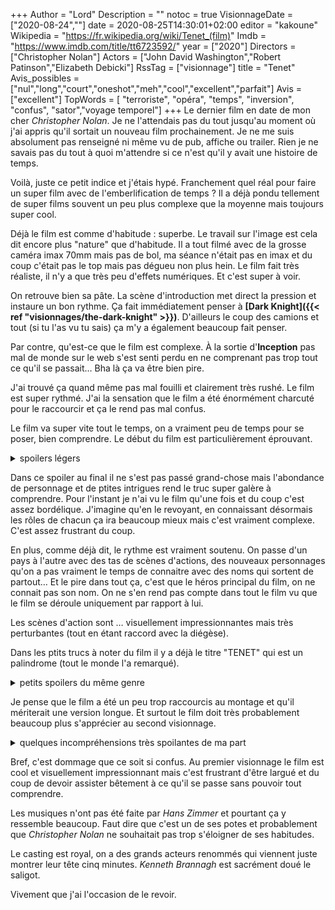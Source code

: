 +++
Author = "Lord"
Description = ""
notoc = true
VisionnageDate = ["2020-08-24",""]
date = 2020-08-25T14:30:01+02:00
editor = "kakoune"
Wikipedia = "https://fr.wikipedia.org/wiki/Tenet_(film)"
Imdb = "https://www.imdb.com/title/tt6723592/"
year = ["2020"]
Directors = ["Christopher Nolan"]
Actors = ["John David Washington","Robert Patinson","Elizabeth Debicki"]
RssTag = ["visionnage"]
title = "Tenet"
Avis_possibles = ["nul","long","court","oneshot","meh","cool","excellent","parfait"]
Avis = ["excellent"] 
TopWords = [  "terroriste", "opéra", "temps", "inversion", "confus", "sator","voyage temporel"]
+++
Le dernier film en date de mon cher *Christopher Nolan*.
Je ne l'attendais pas du tout jusqu'au moment où j'ai appris qu'il sortait un nouveau film prochainement.
Je ne me suis absolument pas renseigné ni même vu de pub, affiche ou trailer.
Rien je ne savais pas du tout à quoi m'attendre si ce n'est qu'il y avait une histoire de temps.

Voilà, juste ce petit indice et j'étais hypé.
Franchement quel réal pour faire un super film avec de l'emberlification de temps ?
Il a déjà pondu tellement de super films souvent un peu plus complexe que la moyenne mais toujours super cool.

Déjà le film est comme d'habitude : superbe.
Le travail sur l'image est cela dit encore plus "nature" que d'habitude.
Il a tout filmé avec de la grosse caméra imax 70mm mais pas de bol, ma séance n'était pas en imax et du coup c'était pas le top mais pas dégueu non plus hein.
Le film fait très réaliste, il n'y a que très peu d'effets numériques.
Et c'est super à voir.

On retrouve bien sa pâte.
La scène d'introduction met direct la pression et instaure un bon rythme.
Ça fait immédiatement penser à **[Dark Knight]({{< ref "visionnages/the-dark-knight" >}})**.
D'ailleurs le coup des camions et tout (si tu l'as vu tu sais) ça m'y a également beaucoup fait penser.

Par contre, qu'est-ce que le film est complexe.
À la sortie d'**Inception** pas mal de monde sur le web s'est senti perdu en ne comprenant pas trop tout ce qu'il se passait…
Bha là ça va être bien pire.

J'ai trouvé ça quand même pas mal fouilli et clairement très rushé.
Le film est super rythmé.
J'ai la sensation que le film a été énormément charcuté pour le raccourcir et ça le rend pas mal confus.

Le film va super vite tout le temps, on a vraiment peu de temps pour se poser, bien comprendre.
Le début du film est particulièrement éprouvant.

<details><summary>spoilers légers</summary>
Au tout début on a donc une attaque terroriste dans l'Opéra avec une vraie équipe d'intervention et une fausse équipe d'intervention, sauf que bon forcément on ne sait pas qui est qui.
Donc déjà, à peine le film démarre on est déjà dans le flou.

Ensuite, le héros qui devait mourir mais qui n'est pas mort est récupéré par un personnage mystérieux qui lui dit qu'il est embauché mais on sait pas vraiment par qui/quoi.
Le héros se rend à un endroit somme tout anodin pour y rencontrer on sait pas qui, qui ne lui révèle rien sauf le fait qu'il y aurait une simili-guerre sauf que personne n'est au courant.
À cela elle lui explique l'histoire du temps qui va à rebours pour certains artefacts de cette guerre.
Elle envoie notre héros voir quelqu'un mais on sait pas trop qui.

Ensuite le héros, veut rencontrer cette nouvelle personne sauf il va lui falloir de l'aide parceque c'est un trafiquant d'arme et qu'il est pas spécialement attendu.
Il recrute donc *Robert Patinson* qui sort un peu de nul part.
On sait pas qui c'est mais ça y est pouf il est là.
Ils rentrent donc par effraction chez le trafiquant sauf qu'en fait c'est sa femme.
Elle lui raconte quelques trucs supers confus mais en gros c'est un indice pour aller voir quelqu'un d'autre.
Nos héros se barrent.

Bon bha maintenant ils vont voir ce nouveau personnage.
C'est *Michael Caine* qui pète la classe au restau et qui lui raconte quelques trucs encore assez confus mais en gros il lui indique d'aller voir la cible qui s'avère être un certain Monsieur *Sator*.
Sauf que c'est un aussi trafiquant d'arme donc il va tenter de passer via sa femme qui est plus dans l'art.

On apprend qu'elle aurait fricoté avec un certain Monsieur *Arepo* qui serait faussaire.
Le faussaire aurait créé un faux Goya qu'elle aurait fait acheté à son mari en sachant que c'était un faux.
Bref, on comprend plus grand-chose à ce moment, qu'est-ce qu'on fout là qui c'est tout ce monde qui envoie notre héros de droite et de gauche ?!

Bref, le héros arrive auprès de la femme l'amadoue en lui montrant un faux de Goya en lui expliquant qu'il est au courant toussa et qu'il veut parler à son mari.
Elle lui déballe une partie de son histoire comme quoi elle est à moitié otage de son mari qui l'emmerde à fond mais qu'elle reste juste pour pouvoir être avec son gamin.
</details>

Dans ce spoiler au final il ne s'est pas passé grand-chose mais l'abondance de personnage et de ptites intrigues rend le truc super galère à comprendre.
Pour l'instant je n'ai vu le film qu'une fois et du coup c'est assez bordélique.
J'imagine qu'en le revoyant, en connaissant désormais les rôles de chacun ça ira beaucoup mieux mais c'est vraiment complexe.
C'est assez frustrant du coup.

En plus, comme déjà dit, le rythme est vraiment soutenu.
On passe d'un pays à l'autre avec des tas de scènes d'actions, des nouveaux personnages qu'on a pas vraiment le temps de connaitre avec des noms qui sortent de partout…
Et le pire dans tout ça, c'est que le héros principal du film, on ne connait pas son nom.
On ne s'en rend pas compte dans tout le film vu que le film se déroule uniquement par rapport à lui.

Les scènes d'action sont … visuellement impressionnantes mais très perturbantes (tout en étant raccord avec la diégèse).

Dans les ptits trucs à noter du film il y a déjà le titre "TENET" qui est un palindrome (tout le monde l'a remarqué).

<details><summary>petits spoilers du même genre</summary>

Le grand méchant du film s'apelle *Sator*, si on l'inverse ça donne *Rotas* et là de mémoire je sais plus trop où mais je me souviens avoir vu passer ce mot dans film.

Toujours dans le même registre la scène de début se déroule à l'*opera* et on notera que le faussaire (que l'on ne voit pas mais qui est mentionné) se nomme *Arepo*.

SATOR<br>
AREPO<br>
TENET<br>
OPERA<br>
ROTAS<br>

Ceci forme le [carré sator](https://fr.wikipedia.org/wiki/Carré_Sator).

Un truc que tout le monde n'a pas capté dans le film visiblement (et ça sera le plus gros spoiler, dernier avertissement).
Le gamin de Sator … et bien … c'est Robert Patinson.
D'ailleurs ça vous rapelle pas le docteur River Song cette fin ?
</details>

Je pense que le film a été un peu trop raccourcis au montage et qu'il mériterait une version longue.
Et surtout le film doit très probablement beaucoup plus s'apprécier au second visionnage.

<details><summary>quelques incompréhensions très spoilantes de ma part</summary>
Dans la scène de l'aéroport, on a donc les deux héros qui découvrent la "chambre d'inversion" sans savoir ce que c'est.
Ils sont chacun de chaque côté de l'inversion mais en étant tout de même dans le "bon sens du temps".
Là, on a deux soldats qui sortent de la chambre d'inversion, un de chaque côté.
Il s'avère qu'il s'agit du protagoniste du futur qui est revenu dans le passé.

Pourquoi on a donc trois *John David Washington* ?
Ouai ça me titille le cerveau… je deviens trop vieux pour ça.

Du coup on a le héros du présent qui se bat contre lui-même inversé du futur, et robert patinson qui se bastonne contre le héros du futur dans le bon sens.

---------

À la fin il y a la grosse baston avec l'étau temporel où les deux équipes normales et inversées attaques simultannément.
C'est impressionnant à regarder avec les explosions les véhicules et tout.

Mais … heu … ils sont où les méchants ?
On en voit quasiment pas.
Ça donne vraiment l'impression de tirer un peu partout mais dans le vide.

On nous explique que les ennemis aussi sont probablement en deux équipes toussa mais c'est tellement bordèlique qu'au final on a pas l'impression qu'il y ait grand monde et que l'étau temporel ne sert à rien et on ne le voit quasiment pas.

En dehors du fait de voir partir l'équipe lorsque les autres arrivent…
Et le pire c'est qu'à ce moment là, on se retrouve dans une impasse mexicaine avec les deux héros du film et un troisième qu'on a à peine vu 2 minutes lors du briefing.
T'es qui ?
Tu veux quoi exactement ?
Pourquoi ça se désamorce tout seul comme ça ?

Encore une fois j'ai le sentiment que soit on nous en montre trop, soit pas assez à cause d'un remontage du film.
</details>

Bref, c'est dommage que ce soit si confus.
Au premier visionnage le film est cool et visuellement impressionnant mais c'est frustrant d'être largué et du coup de devoir assister bêtement à ce qu'il se passe sans pouvoir tout comprendre.

Les musiques n'ont pas été faite par *Hans Zimmer* et pourtant ça y ressemble beaucoup.
Faut dire que c'est un de ses potes et probablement que *Christopher Nolan* ne souhaitait pas trop s'éloigner de ses habitudes.

Le casting est royal, on a des grands acteurs renommés qui viennent juste montrer leur tête cinq minutes.
*Kenneth Brannagh* est sacrément doué le saligot.

Vivement que j'ai l'occasion de le revoir.

